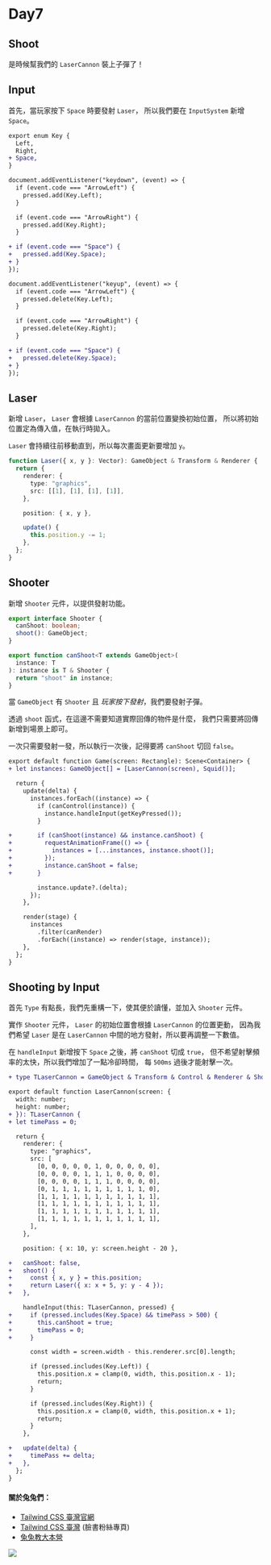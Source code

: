 # Day7

## Shoot

是時候幫我們的 `LaserCannon` 裝上子彈了！

## Input

首先，當玩家按下 `Space` 時要發射 `Laser`，
所以我們要在 `InputSystem` 新增 `Space`。

```diff
export enum Key {
  Left,
  Right,
+ Space,
}
```

```diff
document.addEventListener("keydown", (event) => {
  if (event.code === "ArrowLeft") {
    pressed.add(Key.Left);
  }

  if (event.code === "ArrowRight") {
    pressed.add(Key.Right);
  }

+ if (event.code === "Space") {
+   pressed.add(Key.Space);
+ }
});

document.addEventListener("keyup", (event) => {
  if (event.code === "ArrowLeft") {
    pressed.delete(Key.Left);
  }

  if (event.code === "ArrowRight") {
    pressed.delete(Key.Right);
  }

+ if (event.code === "Space") {
+   pressed.delete(Key.Space);
+ }
});
```

## Laser

新增 `Laser`，
`Laser` 會根據 `LaserCannon` 的當前位置變換初始位置，
所以將初始位置定為傳入值，在執行時拋入。

`Laser` 會持續往前移動直到，所以每次畫面更新要增加 `y`。

```ts
function Laser({ x, y }: Vector): GameObject & Transform & Renderer {
  return {
    renderer: {
      type: "graphics",
      src: [[1], [1], [1], [1]],
    },

    position: { x, y },

    update() {
      this.position.y -= 1;
    },
  };
}
```

## Shooter

新增 `Shooter` 元件，以提供發射功能。

```ts
export interface Shooter {
  canShoot: boolean;
  shoot(): GameObject;
}

export function canShoot<T extends GameObject>(
  instance: T
): instance is T & Shooter {
  return "shoot" in instance;
}
```

當 `GameObject` 有 `Shooter` 且 _玩家按下發射_，我們要發射子彈。

透過 `shoot` 函式，在這邊不需要知道實際回傳的物件是什麼，
我們只需要將回傳新增到場景上即可。

一次只需要發射一發，所以執行一次後，記得要將 `canShoot` 切回 `false`。

```diff
export default function Game(screen: Rectangle): Scene<Container> {
+ let instances: GameObject[] = [LaserCannon(screen), Squid()];

  return {
    update(delta) {
      instances.forEach((instance) => {
        if (canControl(instance)) {
          instance.handleInput(getKeyPressed());
        }

+       if (canShoot(instance) && instance.canShoot) {
+         requestAnimationFrame(() => {
+           instances = [...instances, instance.shoot()];
+         });
+         instance.canShoot = false;
+       }

        instance.update?.(delta);
      });
    },

    render(stage) {
      instances
        .filter(canRender)
        .forEach((instance) => render(stage, instance));
    },
  };
}
```

## Shooting by Input

首先 `Type` 有點長，我們先重構一下，使其便於讀懂，並加入 `Shooter` 元件。

實作 `Shooter` 元件， `Laser` 的初始位置會根據 `LaserCannon` 的位置更動，
因為我們希望 `Laser` 是在 `LaserCannon` 中間的地方發射，所以要再調整一下數值。

在 `handleInput` 新增按下 `Space` 之後，將 `canShoot` 切成 `true`，
但不希望射擊頻率的太快，所以我們增加了一點冷卻時間，
每 `500ms` 過後才能射擊一次。

```diff
+ type TLaserCannon = GameObject & Transform & Control & Renderer & Shooter;

export default function LaserCannon(screen: {
  width: number;
  height: number;
+ }): TLaserCannon {
+ let timePass = 0;

  return {
    renderer: {
      type: "graphics",
      src: [
        [0, 0, 0, 0, 0, 1, 0, 0, 0, 0, 0],
        [0, 0, 0, 0, 1, 1, 1, 0, 0, 0, 0],
        [0, 0, 0, 0, 1, 1, 1, 0, 0, 0, 0],
        [0, 1, 1, 1, 1, 1, 1, 1, 1, 1, 0],
        [1, 1, 1, 1, 1, 1, 1, 1, 1, 1, 1],
        [1, 1, 1, 1, 1, 1, 1, 1, 1, 1, 1],
        [1, 1, 1, 1, 1, 1, 1, 1, 1, 1, 1],
        [1, 1, 1, 1, 1, 1, 1, 1, 1, 1, 1],
      ],
    },

    position: { x: 10, y: screen.height - 20 },

+   canShoot: false,
+   shoot() {
+     const { x, y } = this.position;
+     return Laser({ x: x + 5, y: y - 4 });
+   },

    handleInput(this: TLaserCannon, pressed) {
+     if (pressed.includes(Key.Space) && timePass > 500) {
+       this.canShoot = true;
+       timePass = 0;
+     }

      const width = screen.width - this.renderer.src[0].length;

      if (pressed.includes(Key.Left)) {
        this.position.x = clamp(0, width, this.position.x - 1);
        return;
      }

      if (pressed.includes(Key.Right)) {
        this.position.x = clamp(0, width, this.position.x + 1);
        return;
      }
    },

+   update(delta) {
+     timePass += delta;
+   },
  };
}
```

#### 關於兔兔們：

- [Tailwind CSS 臺灣官網](https://tailwindcss.tw)
- [Tailwind CSS 臺灣](https://www.facebook.com/tailwindcss.tw) (臉書粉絲專頁)
- [兔兔教大本營](https://www.facebook.com/lalarabbits-%E5%85%94%E5%85%94%E6%95%99%E5%A4%A7%E6%9C%AC%E7%87%9F-102150975410839/)

![](https://i.imgur.com/PwE2UE9.jpg)
